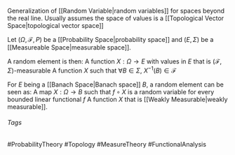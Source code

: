 Generalization of [[Random Variable|random variables]] for spaces beyond the real line.
Usually assumes the space of values is a [[Topological Vector Space|topological vector space]]

Let $(\Omega, \mathcal{F}, P)$ be a [[Probability Space|probability space]] and $(E, \Sigma)$ be a [[Measureable Space|measurable space]].

A random element is then:
A function $X:\Omega\rightarrow E$ with values in $E$ that is $(\mathcal{F}, \Sigma)$-measurable
A function $X$ such that $\forall B\in\Sigma$, $X^{-1}(B)\in\mathcal{F}$

For $E$ being a [[Banach Space|Banach space]] $B$, a random element can be seen as:
A map $X:\Omega\rightarrow B$ such that $f\circ X$ is a random variable for every bounded linear functional $f$
A function $X$ that is [[Weakly Measurable|weakly measurable]].

###### Tags
#ProbabilityTheory #Topology #MeasureTheory  #FunctionalAnalysis